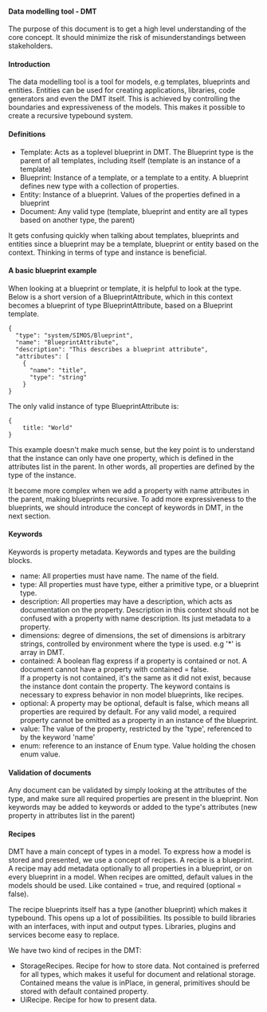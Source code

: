 #### Data modelling tool - DMT
The purpose of this document is to get a high level understanding of the core concept. 
It should minimize the risk of misunderstandings between stakeholders.

#### Introduction
The data modelling tool is a tool for models, e.g templates, blueprints and entities. Entities can be used for creating applications, 
libraries, code generators and even the DMT itself.
This is achieved by controlling the boundaries and expressiveness of the models. 
This makes it possible to create a recursive typebound system.


#### Definitions

- Template: Acts as a toplevel blueprint in DMT. The Blueprint type is the parent of all templates, including itself (template is an instance 
of a template)
- Blueprint: Instance of a template, or a template to a entity. A blueprint defines new type with a collection of properties.
- Entity: Instance of a blueprint. Values of the properties defined in a blueprint
- Document: Any valid type (template, blueprint and entity are all types based on another type, the parent)

It gets confusing quickly when talking about templates, blueprints and entities since a blueprint may be a template, blueprint or entity based 
on the context. Thinking in terms of type and instance is beneficial.


#### A basic blueprint example
When looking at a blueprint or template, it is helpful to look at the type. 
Below is a short version of a BlueprintAttribute, which in this context becomes a blueprint of type BlueprintAttribute, 
based on a Blueprint template.
```
{
  "type": "system/SIMOS/Blueprint",
  "name": "BlueprintAttribute",
  "description": "This describes a blueprint attribute",
  "attributes": [
    {
      "name": "title",
      "type": "string"
    }
}
``` 
The only valid instance of type BlueprintAttribute is:
```
{
    title: "World" 
}
```

This example doesn't make much sense, but the key point is to understand that the instance can only have one property, which is defined in the 
attributes list in the parent. In other words, all properties are defined by the type of the instance.

It become more complex when we add a property with name attributes in the parent, making blueprints recursive. 
To add more expressiveness to the blueprints, we should introduce the concept of keywords in DMT, in the next section.

#### Keywords
Keywords is property metadata. Keywords and types are the building blocks. 

- name: All properties must have name. The name of the field. 
- type: All properties must have type, either a primitive type, or a blueprint type.
- description: All properties may have a description, which acts as documentation on the property. Description in this context 
should not be confused with a property with name description. Its just metadata to a property.
- dimensions: degree of dimensions, the set of dimensions is arbitrary strings, controlled by environment where the type is used. 
e.g '*' is array in DMT.
- contained: A boolean flag express if a property is contained or not. A document cannot have a property with contained = false.  
If a property is not contained, it's the same as it did not exist, because the instance dont contain the property. 
The keyword contains is necessary to express behavior in non model blueprints, like recipes.
- optional: A property may be optional, default is false, which means all properties are required by default. For any valid model, 
a required property cannot be omitted as a property in an instance of the blueprint.
- value: The value of the property, restricted by the 'type', referenced to by the keyword 'name'
- enum: reference to an instance of Enum type. Value holding the chosen enum value. 


#### Validation of documents
Any document can be validated by simply looking at the attributes of the type, and make sure all required properties are present in the blueprint. 
Non keywords may be added to keywords or added to the type's attributes (new property in attributes list in the parent)

#### Recipes

DMT have a main concept of types in a model. To express how a model is stored and presented, we use a concept of recipes. A recipe is a blueprint. 
A recipe may add metadata optionally to all properties in a blueprint, or on every blueprint in a model. When recipes are omitted, 
default values in the models should be used. Like contained = true, and required (optional = false). 

The recipe blueprints itself has a type (another blueprint) which makes it typebound. This opens up a lot of possibilities.
Its possible to build libraries with an interfaces, with input and output types. Libraries, plugins and services become easy to replace. 

We have two kind of recipes in the DMT:
* StorageRecipes. Recipe for how to store data. Not contained is preferred for all types, which makes it useful for document and relational storage. Contained means the value is inPlace, in general, primitives should be stored with default contained property.
* UiRecipe. Recipe for how to present data. 